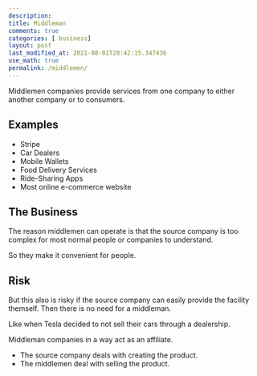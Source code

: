```yaml
---
description:
title: Middleman
comments: true
categories: [ business]
layout: post
last_modified_at: 2021-08-01T20:42:15.347436
use_math: true
permalink: /middlemen/
---
```


Middlemen companies provide services from one company to either another company or to consumers. 

## Examples
- Stripe
- Car Dealers
- Mobile Wallets
- Food Delivery Services
- Ride-Sharing Apps
- Most online e-commerce website

## The Business
The reason middlemen can operate is that the source company is too complex for most normal people or companies to understand.

So they make it convenient for people.

## Risk
But this also is risky if the source company can easily provide the facility themself. Then there is no need for a middleman.

Like when Tesla decided to not sell their cars through a dealership.

Middleman companies in a way act as an affiliate.
- The source company deals with creating the product.
- The middlemen deal with selling the product.